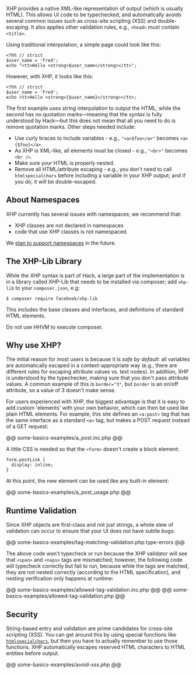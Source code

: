 XHP provides a native XML-like representation of output (which is usually HTML). This allows UI code to be typechecked, and automatically
avoids several common issues such as cross-site scripting (XSS) and double-escaping. It also applies other validation rules, e.g., `<head>`
must contain `<title>`.

Using traditional interpolation, a simple page could look like this:

```Hack
<?hh // strict
$user_name = 'Fred';
echo "<tt>Hello <strong>$user_name</strong></tt>";
```

However, with XHP, it looks like this:

```
<?hh // strict
$user_name = 'Fred';
echo <tt>Hello <strong>{$user_name}</strong></tt>;
```

The first example uses string interpolation to output the HTML, while the second has no quotation marks&mdash;meaning that the syntax is
fully understood by Hack&mdash;but this does not mean that all you need to do is remove quotation marks. Other steps needed include:
 - Use curly braces to include variables - e.g., `"<a>$foo</a>"` becomes `<a>{$foo}</a>`.
 - As XHP is XML-like, all elements must be closed - e.g., `"<br>"` becomes `<br />`.
 - Make sure your HTML is properly nested.
 - Remove all HTML/attribute escaping - e.g., you don't need to call `htmlspecialchars` before including a variable in your XHP
output; and if you do, it will be double-escaped.

## About Namespaces

XHP currently has several issues with namespaces; we recommend that:
 - XHP classes are not declared in namespaces
 - code that use XHP classes is not namespaced.

We [plan to support namespaces](https://github.com/facebook/xhp-lib/issues/64) in the future.

## The XHP-Lib Library

While the XHP syntax is part of Hack, a large part of the implementation is in a library called XHP-Lib that needs to be installed via composer;
add `xhp-lib` to your `composer.json`, e.g:

```
$ composer require facebook/xhp-lib
```

This includes the base classes and interfaces, and definitions of standard HTML elements.

Do not use HHVM to execute composer.

## Why use XHP?

The initial reason for most users is because it is *safe by default*: all variables are automatically escaped in a
context-appropriate way (e.g., there are different rules for escaping attribute values vs. text nodes). In addition, XHP
is understood by the typechecker, making sure that you don't pass attribute values. A common example of this is `border="3"`,
but `border` is an on/off attribute, so a value of 3 doesn't make sense.

For users experienced with XHP, the biggest advantage is that it is easy to add custom 'elements' with your own behavior,
which can then be used like plain HTML elements. For example, this site defines an `<a:post>` tag that has the same interface
as a standard `<a>` tag, but makes a POST request instead of a GET request:

@@ some-basics-examples/a_post.inc.php @@

A little CSS is needed so that the `<form>` doesn't create a block element:

```
form.postLink {
  display: inline;
}
```

At this point, the new element can be used like any built-in element:

@@ some-basics-examples/a_post_usage.php @@

## Runtime Validation

Since XHP objects are first-class and not just strings, a whole slew of validation can occur to ensure that your UI does not have subtle bugs:

@@ some-basics-examples/tag-matching-validation.php.type-errors @@

The above code won't typecheck or run because the XHP validator will see that `<span>` and `<naps>` tags are mismatched; however,
the following code will typecheck correctly but fail to run, because while the tags are matched, they are not nested correctly
(according to the HTML specification), and nesting verification only happens at runtime:

@@ some-basics-examples/allowed-tag-validation.inc.php @@
@@ some-basics-examples/allowed-tag-validation.php @@

## Security

String-based entry and validation are prime candidates for cross-site scripting (XSS). You can get around this by using special
functions like [`htmlspecialchars`](http://php.net/manual/en/function.htmlspecialchars.php), but then you have to actually remember
to use those functions. XHP automatically escapes reserved HTML characters to HTML entities before output.

@@ some-basics-examples/avoid-xss.php @@

